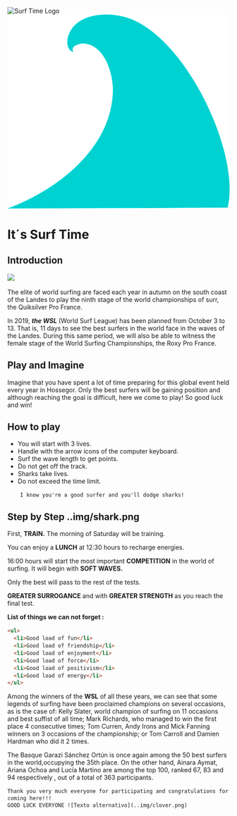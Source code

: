 ![Surf Time Logo](https://img/ola.png)
![Surf Time Logo](img/ola.png)

# It´s Surf Time

## Introduction

![](https://media.giphy.com/media/KDQrFgdpFKYAo/giphy.gif)

The elite of world surfing are faced each year in autumn on the south coast of the Landes to play the ninth stage of the world championships of surr, the Quiksilver Pro France. 

In 2019, ***the WSL*** (World Surf League) has been planned from October 3 to 13. That is, 11 days to see the best surfers in the world face in the waves of the Landes. During this same period, we will also be able to witness the female stage of the World Surfing Championships, the Roxy Pro France.

## Play and Imagine

Imagine that you have spent a lot of time preparing for this global event held every year in Hossegor.
Only the best surfers will be gaining position and although reaching the goal is difficult, here we come to play! So good luck and win!

## How to play

- You will start with 3 lives.
- Handle with the arrow icons of the computer keyboard.
- Surf the wave length to get points.
- Do not get off the track.
- Sharks take lives.
- Do not exceed the time limit.

```
	I know you're a good surfer and you'll dodge sharks!
```


## Step by Step ..img/shark.png


First, **TRAIN.** The morning of Saturday will be training.

You can enjoy a **LUNCH** at 12:30 hours to recharge energies.

16:00 hours will start the most important **COMPETITION** in the world of surfing.
It will begin with **SOFT WAVES.**

Only the best will pass to the rest of the tests.

**GREATER SURROGANCE** and with **GREATER STRENGTH** as you reach the final test.


**List of things we can not forget :**
```html
<ul>
  <li>Good load of fun</li>
  <li>Good load of friendship</li>
  <li>Good load of enjoyment</li>
  <li>Good load of force</li>
  <li>Good load of positivism</li>
  <li>Good load of energy</li>
</ul>
```


Among the winners of the **WSL** of all these years, we can see that some legends of surfing have been proclaimed champions on several occasions, as is the case of: Kelly Slater, world champion of surfing on 11 occasions and best suffist of all time; Mark Richards, who managed to win the first place 4 consecutive times; Tom Curren, Andy Irons and Mick Fanning winners on 3 occasions of the championship; or Tom Carroll and Damien Hardman who did it 2 times.

The Basque Garazi Sánchez Ortún is once again among the 50 best surfers in the world,occupying the 35th place. On the other hand, Ainara Aymat, Ariana Ochoa and Lucía Martino are among the top 100, ranked 67, 83 and 94 respectively , out of a total of 363 participants.

```
Thank you very much everyone for participating and congratulations for coming here!!!
GOOD LUCK EVERYONE ![Texto alternativo](..img/clover.png)
```

